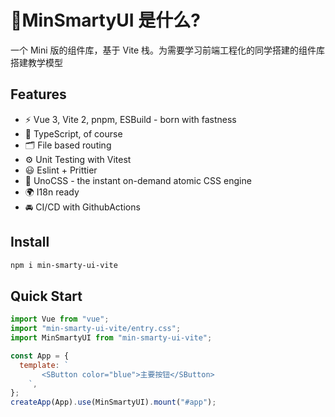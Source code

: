 # 🔨MinSmartyUI 是什么?

一个 Mini 版的组件库，基于 Vite 栈。为需要学习前端工程化的同学搭建的组件库搭建教学模型

## Features

- ⚡️ Vue 3, Vite 2, pnpm, ESBuild - born with fastness
- 🦾 TypeScript, of course
- 🗂 File based routing
- ⚙️ Unit Testing with Vitest
- 😃 Eslint + Prittier
- 🎨 UnoCSS - the instant on-demand atomic CSS engine
- 🌍 I18n ready
- 🚘 CI/CD with GithubActions

## Install

```bash
npm i min-smarty-ui-vite
```

## Quick Start

```js
import Vue from "vue";
import "min-smarty-ui-vite/entry.css";
import MinSmartyUI from "min-smarty-ui-vite";

const App = {
  template: `
       <SButton color="blue">主要按钮</SButton>
    `,
};
createApp(App).use(MinSmartyUI).mount("#app");
```
